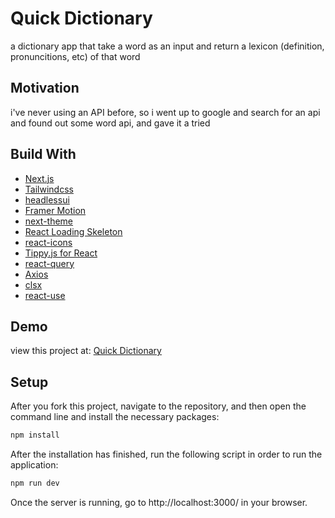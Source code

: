 # Quick Dictionary

a dictionary app that take a word as an input and return a lexicon (definition, pronuncitions, etc) of that word

## Motivation

i've never using an API before, so i went up to google and search for an api and found out some word api, and gave it a tried

## Build With

-   [Next.js](https://nextjs.org/)
-   [Tailwindcss](https://tailwindcss.com/)
-   [headlessui](https://headlessui.com/)
-   [Framer Motion](https://www.framer.com/)
-   [next-theme](https://github.com/pacocoursey/next-themes)
-   [React Loading Skeleton](https://github.com/dvtng/react-loading-skeleton)
-   [react-icons](https://react-icons.github.io/react-icons/)
-   [Tippy.js for React](https://github.com/atomiks/tippyjs-react)
-   [react-query](https://tanstack.com/query/v4/?from=reactQueryV3&original=https://react-query-v3.tanstack.com/)
-   [Axios](https://github.com/axios/axios)
-   [clsx](https://github.com/lukeed/clsx)
-   [react-use](https://github.com/streamich/react-use)

## Demo

view this project at: [Quick Dictionary](https://quick-dictionary.vercel.app/)

## Setup

After you fork this project, navigate to the repository, and then open the command line and install the necessary packages:

```sh
npm install
```

After the installation has finished, run the following script in order to run the application:

```sh
npm run dev
```

Once the server is running, go to http://localhost:3000/ in your browser.
